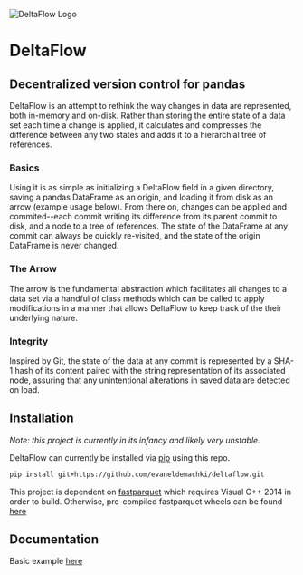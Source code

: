 ![DeltaFlow Logo](https://repository-images.githubusercontent.com/250386104/52d02a00-75f6-11ea-82e9-9f6ea27ea6a2)
# DeltaFlow
## Decentralized version control for pandas
DeltaFlow is an attempt to rethink the way changes in data are represented, both in-memory and on-disk. Rather than storing the entire state of a data set each time a change is applied, it calculates and compresses the difference between any two states and adds it to a hierarchial tree of references.
### Basics
Using it is as simple as initializing a DeltaFlow field in a given directory, saving a pandas DataFrame as an origin, and loading it from disk as an arrow (example usage below). From there on, changes can be applied and commited--each commit writing its difference from its parent commit to disk, and a node to a tree of references. The state of the DataFrame at any commit can always be quickly re-visited, and the state of the origin DataFrame is never changed.
### The Arrow
The arrow is the fundamental abstraction which facilitates all changes to a data set via a handful of class methods which can be called to apply modifications in a manner that allows DeltaFlow to keep track of the their underlying nature.
### Integrity
Inspired by Git, the state of the data at any commit is represented by a SHA-1 hash of its content paired with the string representation of its associated node, assuring that any unintentional alterations in saved data are detected on load.
## Installation
<i>Note: this project is currently in its infancy and likely very unstable.</i>

DeltaFlow can currently be installed via [pip](https://pip.pypa.io/en/stable/) using this repo.
```bash
pip install git+https://github.com/evaneldemachki/deltaflow.git
```
This project is dependent on [fastparquet](https://fastparquet.readthedocs.io/en/latest/) which requires Visual C++ 2014 in order to build. Otherwise, pre-compiled fastparquet wheels can be found [here](https://www.lfd.uci.edu/~gohlke/pythonlibs/)
## Documentation
Basic example [here](https://github.com/evaneldemachki/deltaflow/blob/master/docs/example.ipynb/)
